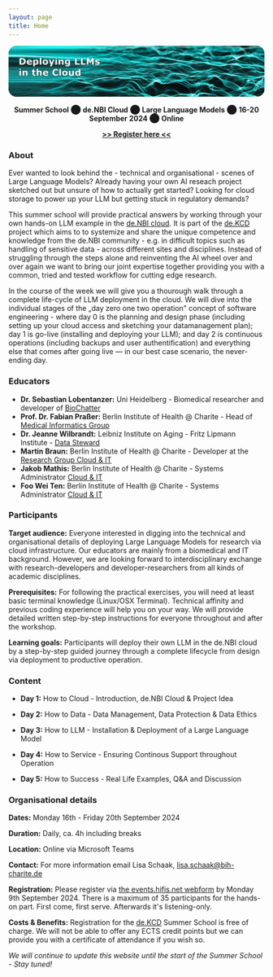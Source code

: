 ```yaml
---
layout: page
title: Home
---
```

<img width="1239" alt=" 'Deploying LLMs in the Cloud' written over an image of computergenerated waves " src="images/3d-abstract-particl.title.png">

<p align="center">
 <b>Summer School</b> ⬤ <b> de.NBI Cloud</b> ⬤ <b> Large Language Models</b> ⬤ <b> 16-20 September 2024</b> ⬤ <b> Online</b> 
</p>
<p align="center">
  <b><a href="">>> Register here <<</a></b>
</p>

### About

Ever wanted to look behind the - technical and organisational - scenes of Large Language Models? Already having your own AI reseach project sketched out but unsure of how to actually get started? Looking for cloud storage to power up your LLM but getting stuck in regulatory demands?

This summer school will provide practical answers by working through your own hands-on LLM example in the [de.NBI cloud](https://www.denbi.de/cloud). It is part of the [de.KCD](https://datenkompetenz.cloud/) project which aims to to systemize and share the unique competence and knowledge from the de.NBI community - e.g. in difficult topics such as handling of sensitive data - across different sites and disciplines. Instead of struggling through the steps alone and reinventing the AI wheel over and over again we want to bring our joint expertise together providing you with a common, tried and tested workflow for cutting edge research.

In the course of the week we will give you a thourough walk through a complete life-cycle of LLM deployment in the cloud.  We will dive into the individual stages of the „day zero one two operation" concept of software engineering - where day 0 is the planning and design phase (including setting up your cloud access and sketching your datamanagement plan); day 1 is go-live (installing and deploying your LLM); and day 2 is continuous operations (including backups and user authentification) and everything else that comes after going live — in our best case scenario, the never-ending day. 


### Educators

- **Dr. Sebastian Lobentanzer:** Uni Heidelberg - Biomedical researcher and developer of [BioChatter](https://biochatter.org/)
- **Prof. Dr. Fabian Praßer:** Berlin Institute of Health @ Charite - Head of [Medical Informatics Group](https://www.bihealth.org/en/research/research-group/prasser-lab-medical-informatics)
- **Dr. Jeanne Wilbrandt:** Leibniz Institute on Aging - Fritz Lipmann Institute -  [Data Steward](https://www.leibniz-fli.de/research/good-scientific-practice/data-steward-at-fli)
- **Martin Braun:** Berlin Institute of Health @ Charite - Developer at the [Research Group Cloud & IT](https://www.hidih.org/research/health-data)
- **Jakob Mathis:** Berlin Institute of Health @ Charite - Systems Administrator [Cloud & IT](https://www.hidih.org/research/health-data)
- **Foo Wei Ten:** Berlin Institute of Health @ Charite - Systems Administrator [Cloud & IT](https://www.hidih.org/research/health-data)


### Participants

**Target audience:** Everyone interested in digging into the technical and organisational details of deploying Large Language Models for research via cloud infrastructure. Our educators are mainly from a biomedical and IT background. However, we are looking forward to interdisciplinary exchange with research-developers and developer-researchers from all kinds of academic disciplines.

**Prerequisites:**  For following the practical exercises, you will need at least basic terminal knowledge (Linux/OSX Terminal). Technical affinity and previous coding experience will help you on your way. We will provide detailed written step-by-step instructions for everyone throughout and after the workshop. 

**Learning goals:** Participants will deploy their own LLM in the de.NBI cloud by a step-by-step guided journey through a complete lifecycle from design via deployment to productive operation.

### Content

- **Day 1:** How to Cloud - Introduction, de.NBI Cloud & Project Idea  
    
- **Day 2:**  How to Data - Data Management, Data Protection & Data Ethics  
  
- **Day 3:** How to LLM - Installation & Deployment of a Large Language Model 
    
- **Day 4:** How to Service  - Ensuring Continous Support throughout Operation  
  
- **Day 5:** How to Success -  Real Life Examples, Q&A and Discussion  

  
### Organisational details

**Dates:** Monday 16th - Friday 20th September 2024 

**Duration:** Daily, ca. 4h including breaks

**Location:** Online via Microsoft Teams

**Contact:** For more information email Lisa Schaak, [lisa.schaak@bih-charite.de](mailto:lisa.schaak@bih-charite.de)

**Registration:** Please register via [the events.hifis.net webform](https://terminplaner6.dfn.de/b/8b6fa4ec4fbfa0274dec31ad9635ed3e-804773) by Monday 9th September 2024. There is a maximum of 35 participants for the hands-on part. First come, first serve. Afterwards it's listening-only.

**Costs & Benefits:** Registration for the [de.KCD](https://datenkompetenz.cloud/) Summer School is free of charge. We will not be able to offer any ECTS credit points but we can provide you with a certificate of attendance if you wish so. 




*We will continue to update this website until the start of the Summer School - Stay tuned!*